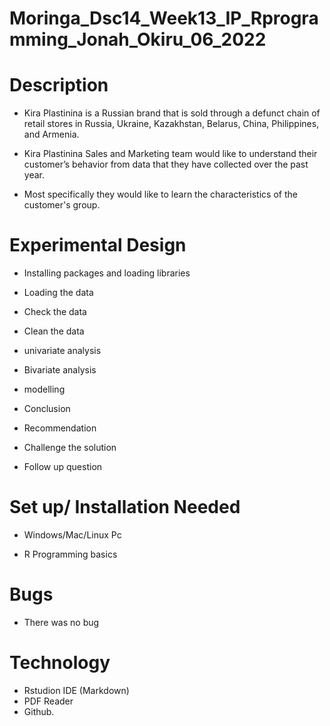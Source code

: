 # Moringa_Dsc14_Week13_IP_Rprogramming_Jonah_Okiru_06_2022

# Description

- Kira Plastinina is a Russian brand that is sold through a defunct chain of retail stores in Russia, Ukraine, Kazakhstan, Belarus, China, Philippines, and Armenia.

- Kira Plastinina Sales and Marketing team would like to understand their customer’s behavior from data that they have collected over the past year.

- Most specifically they would like to learn the characteristics of the customer's group.

# Experimental Design

 - Installing packages and loading libraries
 
 - Loading the data
 
 - Check the data
 
 - Clean the data
 
 - univariate analysis
 
 - Bivariate analysis
 
 - modelling
 
 - Conclusion

 - Recommendation
 
 - Challenge the solution
 
 - Follow up question
 # Set up/ Installation Needed
 
 - Windows/Mac/Linux Pc
 
 - R Programming basics
 
 # Bugs
 
 - There was no bug

# Technology
- Rstudion IDE (Markdown)
- PDF Reader
- Github.


